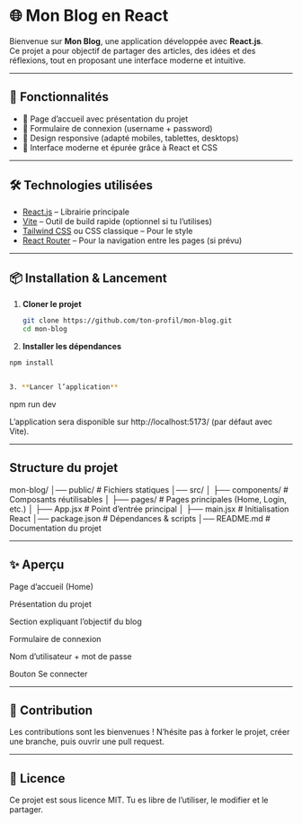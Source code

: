 # 🌐 Mon Blog en React

Bienvenue sur **Mon Blog**, une application développée avec **React.js**.  
Ce projet a pour objectif de partager des articles, des idées et des réflexions, tout en proposant une interface moderne et intuitive.

---

## 🚀 Fonctionnalités

- 📝 Page d’accueil avec présentation du projet  
- 🔐 Formulaire de connexion (username + password)  
- 📱 Design responsive (adapté mobiles, tablettes, desktops)  
- 🎨 Interface moderne et épurée grâce à React et CSS  

---

## 🛠️ Technologies utilisées

- [React.js](https://reactjs.org/) – Librairie principale  
- [Vite](https://vitejs.dev/) – Outil de build rapide (optionnel si tu l’utilises)  
- [Tailwind CSS](https://tailwindcss.com/) ou CSS classique – Pour le style  
- [React Router](https://reactrouter.com/) – Pour la navigation entre les pages (si prévu)  

---

## 📦 Installation & Lancement

1. **Cloner le projet**
   ```bash
   git clone https://github.com/ton-profil/mon-blog.git
   cd mon-blog
   
2. **Installer les dépendances**
  ```bash
  npm install


3. **Lancer l’application**
  ```
  npm run dev


L’application sera disponible sur http://localhost:5173/
 (par défaut avec Vite).

---
## Structure du projet

  mon-blog/
  │── public/              # Fichiers statiques
  │── src/
  │   ├── components/      # Composants réutilisables
  │   ├── pages/           # Pages principales (Home, Login, etc.)
  │   ├── App.jsx          # Point d’entrée principal
  │   ├── main.jsx         # Initialisation React
  │── package.json         # Dépendances & scripts
  │── README.md            # Documentation du projet

---

## ✨ Aperçu

  Page d’accueil (Home)

  Présentation du projet

  Section expliquant l’objectif du blog

  Formulaire de connexion

  Nom d’utilisateur + mot de passe

  Bouton Se connecter

---

## 🤝 Contribution

  Les contributions sont les bienvenues !
  N’hésite pas à forker le projet, créer une branche, puis ouvrir une pull request.

---

## 📜 Licence

  Ce projet est sous licence MIT.
  Tu es libre de l’utiliser, le modifier et le partager.